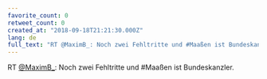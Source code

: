 ```yaml
---
favorite_count: 0
retweet_count: 0
created_at: "2018-09-18T21:21:30.000Z"
lang: de
full_text: "RT @MaximB_: Noch zwei Fehltritte und #Maaßen ist Bundeskanzler."
---
```


RT [@MaximB\_](https://twitter.com/MaximB_): Noch zwei Fehltritte und #Maaßen
ist Bundeskanzler.
